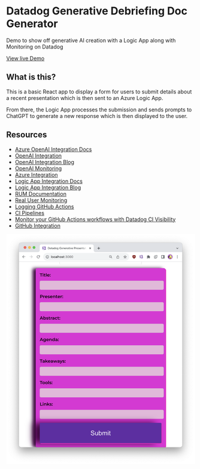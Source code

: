 # Datadog Generative Debriefing Doc Generator
Demo to show off generative AI creation with a Logic App along with Monitoring on Datadog

[View live Demo](https://purple-desert-0fca51310.3.azurestaticapps.net)

## What is this?
This is a basic React app to display a form for users to submit details about a recent presentation which is then sent to an Azure Logic App.

From there, the Logic App processes the submission and sends prompts to ChatGPT to generate a new response which is then displayed to the user.

## Resources

- [Azure OpenAI Integration Docs](https://docs.datadoghq.com/integrations/azure_openai/)
- [OpenAI Integration](https://docs.datadoghq.com/integrations/openai)
- [OpenAI Integration Blog](https://www.datadoghq.com/blog/monitor-openai-with-datadog/)
- [OpenAI Monitoring](https://www.datadoghq.com/solutions/openai/)
- [Azure Integration](https://www.datadoghq.com/solutions/azure/)
- [Logic App Integration Docs](https://docs.datadoghq.com/integrations/azure_logic_app)
- [Logic App Integration Blog](https://www.datadoghq.com/blog/monitor-azure-logic-app-workflows-datadog/)
- [RUM Documentation](https://docs.datadoghq.com/real_user_monitoring/)
- [Real User Monitoring](https://docs.datadoghq.com/real_user_monitoring/)
- [Logging GitHub Actions]()
- [CI Pipelines]()
- [Monitor your GitHub Actions workflows with Datadog CI Visibility](https://www.datadoghq.com/blog/datadog-github-actions-ci-visibility/)
- [GitHub Integration](https://docs.datadoghq.com/integrations/rapdev_github)

![UI screenshot](images/screenshot.png)


